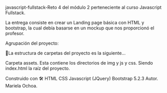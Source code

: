 javascript-fullstack-Reto 4 del módulo 2 perteneciente al curso Javascript Fullstack.

La entrega consiste en crear un Landing page básica con HTML y bootstrap, la cual debía
basarse en un mockup que nos proporcionó el profesor. 


Agrupación del proyecto:

🚀La estructura de carpetas del proyecto es la siguiente...

Carpeta assets. Esta contiene los directorios de img y js y css. Siendo index.html la raíz del proyecto.

Construido con 🛠 HTML CSS Javascript (JQuery) Bootstrap 5.2.3 Autor. Mariela Ochoa.